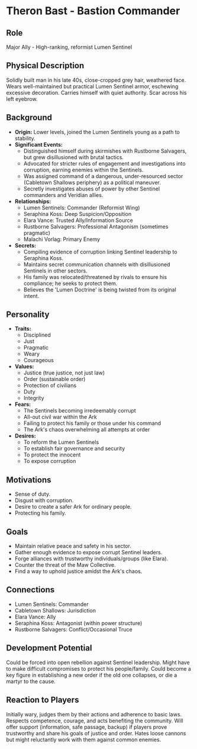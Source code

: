 # Theron Bast - Bastion Commander

## Role
Major Ally - High-ranking, reformist Lumen Sentinel

## Physical Description
Solidly built man in his late 40s, close-cropped grey hair, weathered face. Wears well-maintained but practical Lumen Sentinel armor, eschewing excessive decoration. Carries himself with quiet authority. Scar across his left eyebrow.

## Background
- **Origin:** Lower levels, joined the Lumen Sentinels young as a path to stability.
- **Significant Events:**
  - Distinguished himself during skirmishes with Rustborne Salvagers, but grew disillusioned with brutal tactics.
  - Advocated for stricter rules of engagement and investigations into corruption, earning enemies within the Sentinels.
  - Was assigned command of a dangerous, under-resourced sector (Cabletown Shallows periphery) as a political maneuver.
  - Secretly investigates abuses of power by other Sentinel commanders and Veridian allies.
- **Relationships:**
  - Lumen Sentinels: Commander (Reformist Wing)
  - Seraphina Koss: Deep Suspicion/Opposition
  - Elara Vance: Trusted Ally/Information Source
  - Rustborne Salvagers: Professional Antagonism (sometimes pragmatic)
  - Malachi Vorlag: Primary Enemy
- **Secrets:**
  - Compiling evidence of corruption linking Sentinel leadership to Seraphina Koss.
  - Maintains secret communication channels with disillusioned Sentinels in other sectors.
  - His family was relocated/threatened by rivals to ensure his compliance; he seeks to protect them.
  - Believes the 'Lumen Doctrine' is being twisted from its original intent.

## Personality
- **Traits:**
  - Disciplined
  - Just
  - Pragmatic
  - Weary
  - Courageous
- **Values:**
  - Justice (true justice, not just law)
  - Order (sustainable order)
  - Protection of civilians
  - Duty
  - Integrity
- **Fears:**
  - The Sentinels becoming irredeemably corrupt
  - All-out civil war within the Ark
  - Failing to protect his family or those under his command
  - The Ark's chaos overwhelming all attempts at order
- **Desires:**
  - To reform the Lumen Sentinels
  - To establish fair governance and security
  - To protect the innocent
  - To expose corruption

## Motivations
- Sense of duty.
- Disgust with corruption.
- Desire to create a safer Ark for ordinary people.
- Protecting his family.

## Goals
- Maintain relative peace and safety in his sector.
- Gather enough evidence to expose corrupt Sentinel leaders.
- Forge alliances with trustworthy individuals/groups (like Elara).
- Counter the threat of the Maw Collective.
- Find a way to uphold justice amidst the Ark's chaos.

## Connections
- Lumen Sentinels: Commander
- Cabletown Shallows: Jurisdiction
- Elara Vance: Ally
- Seraphina Koss: Antagonist (within power structure)
- Rustborne Salvagers: Conflict/Occasional Truce

## Development Potential
Could be forced into open rebellion against Sentinel leadership. Might have to make difficult compromises to protect his people/family. Could become a key figure in establishing a new order if the old one collapses, or die a martyr to the cause.

## Reaction to Players
Initially wary, judges them by their actions and adherence to basic laws. Respects competence, courage, and acts benefiting the community. Will offer support (information, safe passage, backup) if players prove trustworthy and share his goals of justice and order. Hates loose cannons but might reluctantly work with them against common enemies.
